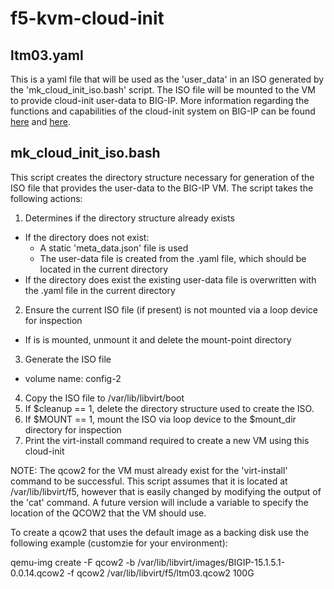 # f5-kvm-cloud-init

## ltm03.yaml
This is a yaml file that will be used as the 'user_data' in an ISO generated by the 'mk_cloud_init_iso.bash' script.
The ISO file will be mounted to the VM to provide cloud-init user-data to BIG-IP.
More information regarding the functions and capabilities of the cloud-init system on BIG-IP can be found
[here](https://github.com/F5Networks/f5-bigip-runtime-init) and [here](https://clouddocs.f5.com/cloud/public/v1/shared/cloudinit.html#tmos-declared-module-example).

## mk_cloud_init_iso.bash
This script creates the directory structure necessary for generation of the ISO file that provides the user-data to the BIG-IP VM.
The script takes the following actions:

1) Determines if the directory structure already exists
  * If the directory does not exist:
    * A static 'meta_data.json' file is used
    * The user-data file is created from the <vm>.yaml file, which should be located in the current directory
  * If the directory does exist the existing user-data file is overwritten with the <vm>.yaml file in the current directory
2) Ensure the current ISO file (if present) is not mounted via a loop device for inspection
  * If is is mounted, unmount it and delete the mount-point directory
3) Generate the ISO file
  * volume name: config-2
4) Copy the ISO file to /var/lib/libvirt/boot
5) If $cleanup == 1, delete the directory structure used to create the ISO.
6) If $MOUNT == 1, mount the ISO via loop device to the $mount_dir directory for inspection
7) Print the virt-install command required to create a new VM using this cloud-init


NOTE: The qcow2 for the VM must already exist for the 'virt-install' command to be successful. This script assumes that it is located at /var/lib/libvirt/f5, 
however that is easily changed by modifying the output of the 'cat' command. A future version will include a variable to specify the location of the QCOW2 that the VM 
should use.


To create a qcow2 that uses the default image as a backing disk use the following example (customzie for your environment):

qemu-img create -F qcow2 -b /var/lib/libvirt/images/BIGIP-15.1.5.1-0.0.14.qcow2 -f qcow2 /var/lib/libvirt/f5/ltm03.qcow2 100G
